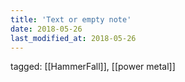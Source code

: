 ```yaml
---
title: 'Text or empty note'
date: 2018-05-26
last_modified_at: 2018-05-26
---
```

tagged: [[HammerFall]], [[power metal]]
<iframe frameborder="0" height="1" id="ga_target" scrolling="no" style="background-color:transparent; overflow:hidden; position:absolute; top:0; left:0; z-index:9999;" width="1"></iframe>